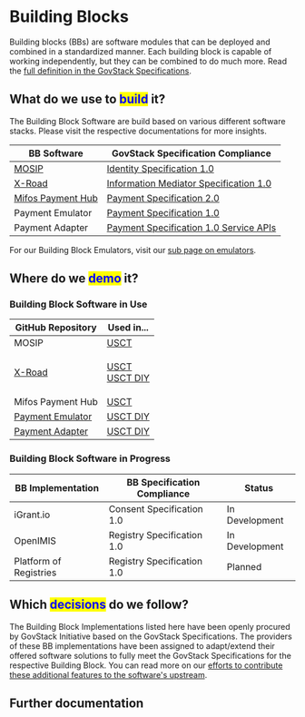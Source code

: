 # Building Blocks

Building blocks (BBs) are software modules that can be deployed and combined in a standardized manner. Each building block is capable of working independently, but they can be combined to do much more. Read the [full definition in the GovStack Specifications](https://govstack.gitbook.io/specification/architecture-and-nonfunctional-requirements/introduction#2.3-building-blocks).

## What do we use to <mark style="color:blue;">build</mark> it?

The Building Block Software are build based on various different software stacks. Please visit the respective documentations for more insights.&#x20;

| BB Software                                  | GovStack Specification Compliance                                                                |
| -------------------------------------------- | ------------------------------------------------------------------------------------------------ |
| [MOSIP](https://docs.mosip.io/)              | [Identity Specification 1.0](https://govstack.gitbook.io/bb-identity/)                           |
| [X-Road](https://docs.x-road.global/)        | [Information Mediator Specification 1.0](https://govstack.gitbook.io/bb-information-mediation/)  |
| [Mifos Payment Hub](https://docs.mifos.org/) | [Payment Specification 2.0](https://govstack.gitbook.io/bb-payments/)                            |
| Payment Emulator                             | [Payment Specification 1.0](https://govstack.gitbook.io/bb-payments/)                            |
| Payment Adapter                              | [Payment Specification 1.0 Service APIs](https://govstack.gitbook.io/bb-payments/9-service-apis) |

For our Building Block Emulators, visit our [sub page on emulators](emulators.md).

## Where do we <mark style="color:blue;">demo</mark> it?&#x20;

### Building Block Software in Use

| GitHub Repository                                                                                                 | Used in...                                                                                                      |
| ----------------------------------------------------------------------------------------------------------------- | --------------------------------------------------------------------------------------------------------------- |
| MOSIP                                                                                                             | [USCT](https://github.com/GovStackWorkingGroup/sandbox-usecase-usct-backend/blob/main/docs/main.md)             |
| [X-Road](https://github.com/GovStackWorkingGroup/sandbox-bb-information-mediator)                                 | <p><a href="../../access-demos/usct-use-case.md">USCT</a><br><a href="../../access-demos/diy/">USCT DIY</a></p> |
| Mifos Payment Hub                                                                                                 | [USCT](../../access-demos/usct-use-case.md)                                                                     |
| [Payment Emulator](https://github.com/GovStackWorkingGroup/sandbox-bb-payments/blob/main/emulator/docs/1-main.md) | [USCT DIY](../../access-demos/diy/)                                                                             |
| [Payment Adapter](https://github.com/GovStackWorkingGroup/sandbox-bb-payments/blob/main/adapter/docs/1-main.md)   | [USCT DIY](../../access-demos/diy/)                                                                             |

### Building Block Software in Progress

| BB Implementation      | BB Specification Compliance | Status         |
| ---------------------- | --------------------------- | -------------- |
| iGrant.io              | Consent Specification 1.0   | In Development |
| OpenIMIS               | Registry Specification 1.0  | In Development |
| Platform of Registries | Registry Specification 1.0  | Planned        |

## Which <mark style="color:blue;">decisions</mark> do we follow?

The Building Block Implementations listed here have been openly procured by GovStack Initiative based on the GovStack Specifications. The providers of these BB implementations have been assigned to adapt/extend their offered software solutions to fully meet the GovStack Specifications for the respective Building Block. You can read more on our [efforts to contribute these additional features to the software's upstream](../../follow-methodology/our-dpi-dpg-contributions.md).

## Further documentation
